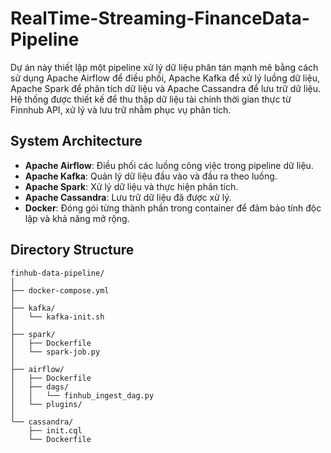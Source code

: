 # RealTime-Streaming-FinanceData-Pipeline

Dự án này thiết lập một pipeline xử lý dữ liệu phân tán mạnh mẽ bằng cách sử dụng Apache Airflow để điều phối, Apache Kafka để xử lý luồng dữ liệu, Apache Spark để phân tích dữ liệu và Apache Cassandra để lưu trữ dữ liệu. Hệ thống được thiết kế để thu thập dữ liệu tài chính thời gian thực từ Finnhub API, xử lý và lưu trữ nhằm phục vụ phân tích.
## System Architecture

- **Apache Airflow**: Điều phối các luồng công việc trong pipeline dữ liệu.
- **Apache Kafka**: Quản lý dữ liệu đầu vào và đầu ra theo luồng.
- **Apache Spark**: Xử lý dữ liệu và thực hiện phân tích.
- **Apache Cassandra**: Lưu trữ dữ liệu đã được xử lý.
- **Docker**: Đóng gói từng thành phần trong container để đảm bảo tính độc lập và khả năng mở rộng.

## Directory Structure
```
finhub-data-pipeline/
│
├── docker-compose.yml
│
├── kafka/
│   └── kafka-init.sh
│
├── spark/
│   ├── Dockerfile
│   └── spark-job.py
│
├── airflow/
│   ├── Dockerfile
│   ├── dags/
│   │   └── finhub_ingest_dag.py
│   └── plugins/
│
└── cassandra/
    ├── init.cql
    └── Dockerfile
```

